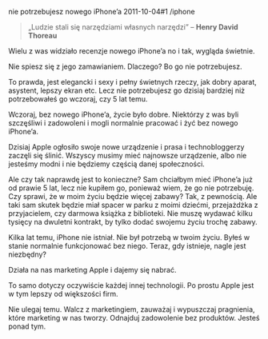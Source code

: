 nie potrzebujesz nowego iPhone&#8217;a
2011-10-04#1
/iphone

> &#8222;Ludzie stali się narzędziami własnych narzędzi&#8221; &#8211;
> **Henry David Thoreau**

Wielu z was widziało recenzje nowego iPhone&#8217;a no i tak, wygląda świetnie.

Nie spiesz się z jego zamawianiem. Dlaczego? Bo go nie potrzebujesz.

To prawda, jest elegancki i sexy i pełny świetnych rzeczy, jak dobry aparat, asystent, lepszy ekran etc. Lecz nie potrzebujesz go dzisiaj bardziej niż potrzebowałeś go wczoraj, czy 5 lat temu.

Wczoraj, bez nowego iPhone&#8217;a, życie było dobre. Niektórzy z was byli szczęśliwi i zadowoleni i mogli normalnie pracować i żyć bez nowego iPhone&#8217;a.

Dzisiaj Apple ogłosiło swoje nowe urządzenie i prasa i technobloggerzy zaczęli się ślinić. Wszyscy musimy mieć najnowsze urządzenie, albo nie jesteśmy modni i nie będziemy częścią danej społeczności.

Ale czy tak naprawdę jest to konieczne? Sam chciałbym mieć iPhone&#8217;a już od prawie 5 lat, lecz nie kupiłem go, ponieważ wiem, że go nie potrzebuję. Czy sprawi, że w moim życiu będzie więcej zabawy? Tak, z pewnością. Ale taki sam skutek będzie miał spacer w parku z moimi dziećmi, przejażdżka z przyjacielem, czy darmowa książka z biblioteki. Nie muszę wydawać kilku tysięcy na dwuletni kontrakt, by tylko dodać swojemu życiu trochę zabawy.

Kilka lat temu, iPhone nie istniał. Nie był potrzebą w twoim życiu. Byłeś w stanie normalnie funkcjonować bez niego. Teraz, gdy istnieje, nagle jest niezbędny?

Działa na nas marketing Apple i dajemy się nabrać.

To samo dotyczy oczywiście każdej innej technologii. Po prostu Apple jest w tym lepszy od większości firm.

Nie ulegaj temu. Walcz z marketingiem, zauważaj i wypuszczaj pragnienia, które marketing w nas tworzy. Odnajduj zadowolenie bez produktów. Jesteś ponad tym.

